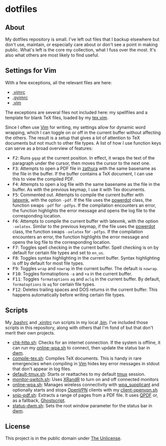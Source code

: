 # dotfiles

## About

My dotfiles repository is small. I've left out files that I backup
elsewhere but don't use, maintain, or especially care about or don't
see a point in making public. What's left is the core my collection,
what I fuss over the most. It's also what others are most likely to
find useful.

## Settings for Vim

With a few exceptions, all the relevant files are here:

* [.vimrc](https://github.com/brianchase/dotfiles/blob/master/.vimrc ".vimrc")
* [.gvimrc](https://github.com/brianchase/dotfiles/blob/master/.gvimrc ".gvimrc")
* [.vim](https://github.com/brianchase/dotfiles/tree/master/.vim ".vim")

The exceptions are several files not included here: my spellfiles and
a template for blank TeX files, loaded by my
[tex.vim](https://github.com/brianchase/dotfiles/blob/master/.vim/ftplugin/tex.vim
"tex.vim").

Since I often use [Vim](https://www.vim.org "Vim") for writing, my
settings allow for dynamic word wrapping, which I can toggle on or off
in the current buffer without affecting the others. The result is a
setup that gives a lot of attention to TeX documents but not much to
other file types. A list of how I use function keys can serve as a
broad overview of features:

* <kbd>F2</kbd>: Runs `gqap` at the current position. In effect, it
wraps the text of the paragraph under the cursor, then moves the
cursor to the next one.
* <kbd>F3</kbd>: Attempts to open a PDF file in
[zathura](https://pwmt.org/projects/zathura "zathura") with the same
basename as the file in the buffer. If the buffer contains a TeX
document, I can use this to view the compiled PDF.
* <kbd>F4</kbd>: Attempts to open a log file with the same basename
as the file in the buffer. As with the previous keymap, I use it with
Tex documents.
* <kbd>F5</kbd>: Commented out. Attempts to compile the
current buffer with [latexmk](https://ctan.org/pkg/latexmk?lang=en
"latexmk"), with the option `-pdf`. If the file uses the
[powerdot](https://ctan.org/pkg/powerdot "powerdot") class, the
function swaps `-pdf` for `-pdfps`. If the compilation encounters an
error, the function highlights the error message and opens the log
file to the corresponding location.
* <kbd>F6</kbd>: Attempts to compile the current buffer with latexmk,
with the option `-xelatex`. Similar to the previous keymap, if the
file uses the [powerdot](https://ctan.org/pkg/powerdot "powerdot")
class, the function swaps `-xelatex` for `-pdfps`. If the compilation
encounters an error, the function highlights the error message and
opens the log file to the corresponding location.
* <kbd>F7</kbd>: Toggles spell checking in the current buffer. Spell
checking is on by default for certain file types and set to `en_us`.
* <kbd>F8</kbd>: Toggles syntax highlighting in the current buffer.
Syntax highlighting is off by default for most file types.
* <kbd>F9</kbd>: Toggles `wrap` and `nowrap` in the current buffer.
The default is `nowrap`.
* <kbd>F10</kbd>: Toggles formatoptions `-a` and `+a` in the current buffer.
* <kbd>F11</kbd>: Toggles `formatoptions` `aq` and `aclq` in the
current buffer. By default, `formatoptions` is `aq` for certain file
types.
* <kbd>F12</kbd>: Deletes trailing spaces and DOS returns in the
current buffer. This happens automatically before writing certain file
types.

## Scripts

My
[.bashrc](https://github.com/brianchase/dotfiles/blob/master/.bashrc
".bashrc") and
[.xinitrc](https://github.com/brianchase/dotfiles/blob/master/.xinitrc
".xinitrc") run scripts in my local
[.bin](https://github.com/brianchase/dotfiles/.bin ".bin"). I've
included those scripts in this repository, along with others that I'm
fond of but that don't merit their own projects.

* [chk-http.sh](https://github.com/brianchase/dotfiles/blob/master/.bin/chk-http.sh
 "chk-http.sh"): Checks for an internet connection. If the system is
offline, it can run my
[online-wpa.sh](https://github.com/brianchase/dotfiles/blob/master/.bin/online-wpa.sh
"online-wpa.sh") to connect, then update the status bar in
[dwm](http://dwm.suckless.org "dwm").
* [compile-tex.sh](https://github.com/brianchase/dotfiles/blob/master/.bin/compile-tex.sh
"compile-tex.sh"): Compiles TeX documents. This is handy in rare
emergencies when compiling in [Vim](https://www.vim.org "Vim") hides
key error messages in stdout that don't appear in log files.
* [default-tmux.sh](https://github.com/brianchase/dotfiles/blob/master/.bin/default-tmux.sh
"default-tmux.sh"): Starts or reattaches to my default
[tmux](https://github.com/tmux/tmux/wiki "tmux") session.
* [monitor-switch.sh](https://github.com/brianchase/dotfiles/blob/master/.bin/monitor-switch.sh
"monitor-switch.sh"): Uses
[XRandR](https://www.x.org/wiki/Projects/XRandR "XRandR") to turn on
and off connected monitors
* [online-wpa.sh](https://github.com/brianchase/dotfiles/blob/master/.bin/online-wpa.sh
"online-wpa.sh"): Manages wireless connectivity with
[wpa_supplicant](https://w1.fi/wpa_supplicant "wpa_supplicant") and
optionally starts and stops [OpenVPN](https://openvpn.net "OpenVPN")
clients with my
[client-openvpn.sh](https://github.com/brianchase/client-openvpn
"client-openvpn.sh")
* [snip-pdf.sh](https://github.com/brianchase/dotfiles/blob/master/.bin/snip-pdf.sh
"snip-pdf.sh"): Extracts a range of pages from a PDF file. It uses
[QPDF](http://qpdf.sourceforge.net "QPDF") or, as a fallback,
[Ghostscript](https://www.ghostscript.com "Ghostscript").
* [status-dwm.sh](https://github.com/brianchase/dotfiles/blob/master/.bin/status-dwm.sh
"status-dwm.sh"): Sets the root window parameter for the status bar in
[dwm](http://dwm.suckless.org "dwm").

## License

This project is in the public domain under [The
Unlicense](https://choosealicense.com/licenses/unlicense "The
Unlicense").

